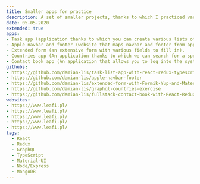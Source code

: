 ```yaml
---
title: Smaller apps for practice
description: A set of smaller projects, thanks to which I practiced various technologies and design patterns.
date: 05-05-2020
extended: true
apps:
- Task app (application thanks to which you can create various lists of tasks, and in them specific tasks to be performed).
- Apple navbar and footer (website that maps navbar and footer from apple.com).
- Extended form (an extensive form with various fields to fill in).
- Countries app (An application thanks to which we can search for a specific country).
- Contact book app (An application that allows you to log into the system in which you can add or remove various contacts).
githubs:
- https://github.com/damian-lis/task-list-app-with-react-redux-typescript
- https://github.com/damian-lis/apple-navbar-footer
- https://github.com/damian-lis/extended-form-with-Formik-Yup-and-Material-UI
- https://github.com/damian-lis/graphql-countries-exercise
- https://github.com/damian-lis/fullstack-contact-book-with-React-Redux-Material-UI-GoogleLogin-Express-MongoDB
websites: 
- https://www.leafi.pl/
- https://www.leafi.pl/
- https://www.leafi.pl/
- https://www.leafi.pl/
- https://www.leafi.pl/
tags:
  - React
  - Redux
  - GraphQL
  - TypeScript
  - Material-UI
  - Node/Express
  - MongoDB
---
```

